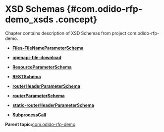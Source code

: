 # XSD Schemas {#com.odido-rfp-demo_xsds .concept}

Chapter contains description of XSD Schemas from project com.odido-rfp-demo.

-   **[Files-FileNameParameterSchema](../../../projects/com.odido-rfp-demo/Schemas/Files-FileNameParameterSchema.xsd.md)**  

-   **[openapi-file-download](../../../projects/com.odido-rfp-demo/Schemas/openapi-file-download.xsd.md)**  

-   **[ResourceParameterSchema](../../../projects/com.odido-rfp-demo/Schemas/ResourceParameterSchema.xsd.md)**  

-   **[RESTSchema](../../../projects/com.odido-rfp-demo/Schemas/RESTSchema.xsd.md)**  

-   **[routerHeaderParameterSchema](../../../projects/com.odido-rfp-demo/Schemas/routerHeaderParameterSchema.xsd.md)**  

-   **[routerParameterSchema](../../../projects/com.odido-rfp-demo/Schemas/routerParameterSchema.xsd.md)**  

-   **[static-routerHeaderParameterSchema](../../../projects/com.odido-rfp-demo/Schemas/static-routerHeaderParameterSchema.xsd.md)**  

-   **[SubprocessCall](../../../projects/com.odido-rfp-demo/Schemas/SubprocessCall.xsd.md)**  


**Parent topic:**[com.odido-rfp-demo](../../../projects/com.odido-rfp-demo/com.odido-rfp-demo.md)

